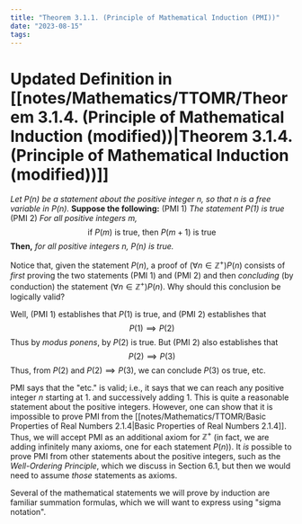 ```yaml
---
title: "Theorem 3.1.1. (Principle of Mathematical Induction (PMI))"
date: "2023-08-15"
tags:
---
```


# Updated Definition in [[notes/Mathematics/TTOMR/Theorem 3.1.4. (Principle of Mathematical Induction (modified))|Theorem 3.1.4. (Principle of Mathematical Induction (modified))]]

*Let $P(n)$ be a statement about the positive integer $n$, so that $n$ is a free variable in $P(n)$.*
**Suppose the following:**
(PMI 1) *The statement $P(1)$ is true*
(PMI 2) *For all positive integers $m$,*
$$
\text{if } P(m) \text{ is true, then } P(m+1) \text{ is true}
$$
**Then,** *for all positive integers $n$, $P(n)$ is true.*

Notice that, given the statement $P(n)$, a proof of $(\forall n\in\mathbb{Z}^{+})P(n)$ consists of *first* proving the two statements (PMI 1) and (PMI 2) and then *concluding* (by conduction) the statement $(\forall n\in\mathbb{Z}^{+})P(n)$. Why should this conclusion be logically valid?

Well, (PMI 1) establishes that $P(1)$ is true, and (PMI 2) establishes that
$$
P(1)\implies P(2)
$$
Thus by *modus ponens*, by $P(2)$ is true. But (PMI 2)  also establishes that
$$
P(2)\implies P(3)
$$
Thus, from $P(2)$ and $P(2)\implies P(3)$, we can conclude $P(3)$ os true, etc.

PMI says that the "etc." is valid; i.e., it says that we can reach any positive integer $n$ starting at 1. and successively adding 1. This is quite a reasonable statement about the positive integers. However, one can show that it is impossible to prove PMI from the [[notes/Mathematics/TTOMR/Basic Properties of Real Numbers 2.1.4|Basic Properties of Real Numbers 2.1.4]]. Thus, we will accept PMI as an additional axiom for $\mathbb{Z}^{+}$ (in fact, we are adding infinitely many axioms, one for each statement $P(n)$). It *is* possible to prove PMI from other statements about the positive integers, such as the *Well-Ordering Principle*, which we discuss in Section 6.1, but then we would need to assume *those* statements as axioms.

Several of the mathematical statements we will prove by induction are familiar summation formulas, which we will want to express using "sigma notation".